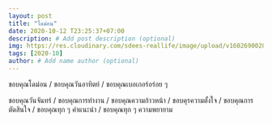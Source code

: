 ```yaml
---
layout: post
title: "โดม่อน"
date: 2020-10-12 T23:25:37+07:00
description: # Add post description (optional)
img: https://res.cloudinary.com/sdees-reallife/image/upload/v1602690020/1602424147182.jpg # Add image post (optional)
tags: [2020-10]
author: # Add name author (optional)
---
```

ขอบคุณโดม่อน / ขอบคุณวันอาทิตย์ / ขอบคุณเบอเกอร์อร่อย ๆ

<i class="fa fa-child" style="color:plum"></i>

ขอบคุณวันจันทร์ / ขอบคุณการทำงาน / ขอบคุณความก้าวหน้า / ขอบคุรความตั้งใจ / ขอบคุณการตัดสินใจ / ขอบคุณทุก ๆ คำแนะนำ / ขอบคุณทุก ๆ ความพยายาม
